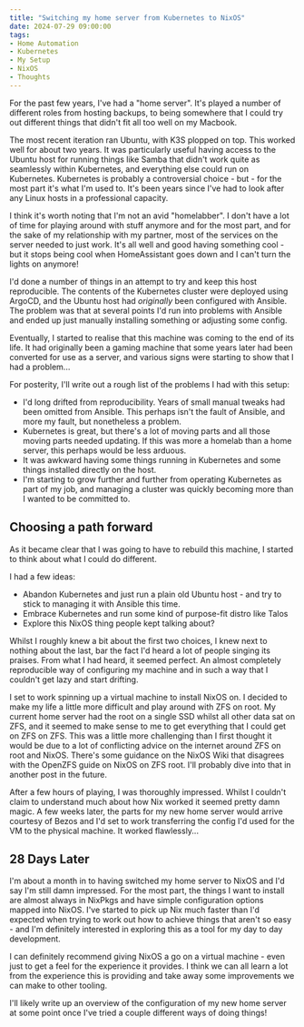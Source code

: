 ```yaml
---
title: "Switching my home server from Kubernetes to NixOS"
date: 2024-07-29 09:00:00
tags:
- Home Automation
- Kubernetes
- My Setup
- NixOS
- Thoughts
---
```


For the past few years, I've had a "home server". It's played a number of different roles from hosting backups, to being somewhere that I could try out different things that didn't fit all too well on my Macbook.

The most recent iteration ran Ubuntu, with K3S plopped on top. This worked well for about two years. It was particularly useful having access to the Ubuntu host for running things like Samba that didn't work quite as seamlessly within Kubernetes, and everything else could run on Kubernetes. Kubernetes is probably a controversial choice - but - for the most part it's what I'm used to. It's been years since I've had to look after any Linux hosts in a professional capacity.

I think it's worth noting that I'm not an avid "homelabber". I don't have a lot of time for playing around with stuff anymore and for the most part, and for the sake of my relationship with my partner, most of the services on the server needed to just work. It's all well and good having something cool - but it stops being cool when HomeAssistant goes down and I can't turn the lights on anymore!

I'd done a number of things in an attempt to try and keep this host reproducible. The contents of the Kubernetes cluster
were deployed using ArgoCD, and the Ubuntu host had *originally* been configured with Ansible. The problem was that at
several points I'd run into problems with Ansible and ended up just manually installing something or adjusting some
config.

Eventually, I started to realise that this machine was coming to the end of its life. It had originally been a gaming
machine that some years later had been converted for use as a server, and various signs were starting to show that I had a problem...

For posterity, I'll write out a rough list of the problems I had with this setup:

- I'd long drifted from reproducibility. Years of small manual tweaks had been omitted from Ansible. This perhaps isn't the fault of Ansible, and more my fault, but nonetheless a problem.
- Kubernetes is great, but there's a lot of moving parts and all those moving parts needed updating. If this was more a homelab than a home server, this perhaps would be less arduous.
- It was awkward having some things running in Kubernetes and some things installed directly on the host.
- I'm starting to grow further and further from operating Kubernetes as part of my job, and managing a cluster was quickly becoming more than I wanted to be committed to.

## Choosing a path forward

As it became clear that I was going to have to rebuild this machine, I started to think about what I could do different.

I had a few ideas:

- Abandon Kubernetes and just run a plain old Ubuntu host - and try to stick to managing it with Ansible this time.
- Embrace Kubernetes and run some kind of purpose-fit distro like Talos
- Explore this NixOS thing people kept talking about?

Whilst I roughly knew a bit about the first two choices, I knew next to nothing about the last, bar the fact I'd heard a lot of people singing its praises. From what I had heard, it seemed perfect. An almost completely reproducible way of configuring my machine and in such a way that I couldn't get lazy and start drifting.

I set to work spinning up a virtual machine to install NixOS on. I decided to make my life a little more difficult and play around with ZFS on root. My current home server had the root on a single SSD whilst all other data sat on ZFS, and it seemed to make sense to me to get everything that I could get on ZFS on ZFS. This was a little more challenging than I first thought it would be due to a lot of conflicting advice on the internet around ZFS on root and NixOS. There's some guidance on the NixOS Wiki that disagrees with the OpenZFS guide on NixOS on ZFS root. I'll probably dive into that in another post in the future.

After a few hours of playing, I was thoroughly impressed. Whilst I couldn't claim to understand much about how Nix worked it seemed pretty damn magic. A few weeks later, the parts for my new home server would arrive courtesy of Bezos and I'd set to work transferring the config I'd used for the VM to the physical machine. It worked flawlessly...

## 28 Days Later

I'm about a month in to having switched my home server to NixOS and I'd say I'm still damn impressed. For the most part, the things I want to install are almost always in NixPkgs and have simple configuration options mapped into NixOS. I've started to pick up Nix much faster than I'd expected when trying to work out how to achieve things that aren't so easy - and I'm definitely interested in exploring this as a tool for my day to day development.

I can definitely recommend giving NixOS a go on a virtual machine - even just to get a feel for the experience it provides. I think we can all learn a lot from the experience this is providing and take away some improvements we can make to other tooling.

I'll likely write up an overview of the configuration of my new home server at some point once I've tried a couple different ways of doing things!